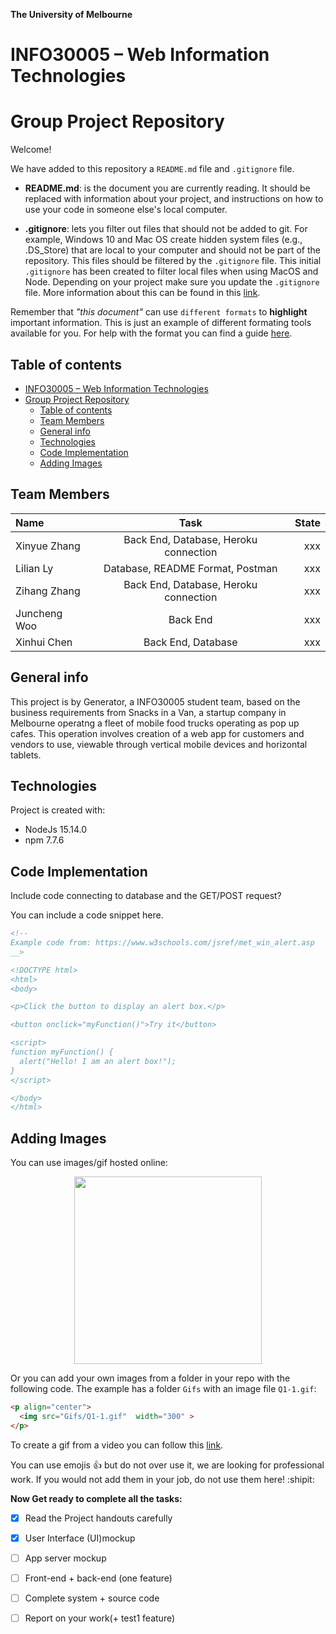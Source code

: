 **The University of Melbourne**
# INFO30005 – Web Information Technologies

# Group Project Repository

Welcome!

We have added to this repository a `README.md` file and `.gitignore` file.

* **README.md**: is the document you are currently reading. It should be replaced with information about your project, and instructions on how to use your code in someone else's local computer.
 
* **.gitignore**: lets you filter out files that should not be added to git. For example, Windows 10 and Mac OS create hidden system files (e.g., .DS_Store) that are local to your computer and should not be part of the repository. This files should be filtered by the `.gitignore` file. This initial `.gitignore` has  been created to filter local files when using MacOS and Node. Depending on your project make sure you update the `.gitignore` file.  More information about this can be found in this [link](https://www.atlassian.com/git/tutorials/saving-changes/gitignore).

Remember that _"this document"_ can use `different formats` to **highlight** important information. This is just an example of different formating tools available for you. For help with the format you can find a guide [here](https://docs.github.com/en/github/writing-on-github).

## Table of contents
- [INFO30005 – Web Information Technologies](#info30005--web-information-technologies)
- [Group Project Repository](#group-project-repository)
  - [Table of contents](#table-of-contents)
  - [Team Members](#team-members)
  - [General info](#general-info)
  - [Technologies](#technologies)
  - [Code Implementation](#code-implementation)
  - [Adding Images](#adding-images)

## Team Members

| Name | Task | State |
| :---         |     :---:      |          ---: |
| Xinyue Zhang  | Back End, Database, Heroku connection     |  xxx |
| Lilian Ly   | Database, README Format, Postman     |  xxx |
| Zihang Zhang    | Back End, Database, Heroku connection      |  xxx |
| Juncheng Woo  | Back End | xxx |
| Xinhui Chen | Back End, Database | xxx |

## General info
This project is by Generator, a INFO30005 student team, based on the business requirements from Snacks in a Van, a startup company in Melbourne operatng a fleet of mobile food trucks operating as pop up cafes. This operation involves creation of a web app for customers and vendors to use, viewable through vertical mobile devices and horizontal tablets. 
	
## Technologies
Project is created with:
* NodeJs 15.14.0
* npm 7.7.6

## Code Implementation

Include code connecting to database and the GET/POST request?

You can include a code snippet here.

```HTML
<!--
Example code from: https://www.w3schools.com/jsref/met_win_alert.asp
__>

<!DOCTYPE html>
<html>
<body>

<p>Click the button to display an alert box.</p>

<button onclick="myFunction()">Try it</button>

<script>
function myFunction() {
  alert("Hello! I am an alert box!");
}
</script>

</body>
</html>
```

## Adding Images

You can use images/gif hosted online:

<p align="center">
  <img src="https://github.com/Martin-Reinoso/sandpit-Profile/raw/main/Images_Readme/01.gif"  width="300" >
</p>

Or you can add your own images from a folder in your repo with the following code. The example has a folder `Gifs` with an image file `Q1-1.gif`:
```HTML
<p align="center">
  <img src="Gifs/Q1-1.gif"  width="300" >
</p>
```

To create a gif from a video you can follow this [link](https://ezgif.com/video-to-gif/ezgif-6-55f4b3b086d4.mov).

You can use emojis :+1: but do not over use it, we are looking for professional work. If you would not add them in your job, do not use them here! :shipit:

**Now Get ready to complete all the tasks:**

- [x] Read the Project handouts carefully
- [x] User Interface (UI)mockup
- [ ] App server mockup
- [ ] Front-end + back-end (one feature)
- [ ] Complete system + source code
- [ ] Report on your work(+ test1 feature)


